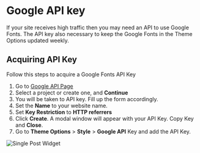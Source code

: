 # Google API key

If your site receives high traffic then you may need an API to use Google Fonts. The API key also necessary to keep the Google Fonts in the Theme Options updated weekly. 

## Acquiring API Key

Follow this steps to acquire a Google Fonts API Key

1. Go to [Google API Page](https://console.developers.google.com/flows/enableapi?apiid=webfonts&keyType=CLIENT_SIDE&reusekey=true)
2. Select a project or create one, and __Continue__
3. You will be taken to API key. Fill up the form accordingly.
4. Set the __Name__ to your website name.
5. Set __Key Restriction__ to  __HTTP referrers__
6. Click __Create__. A modal window will appear with your API Key. Copy Key and __Close__.
7. Go to __Theme Options__ > __Style__ > __Google API__ Key and add the API Key.

![Single Post Widget](_images/google-api.png)
